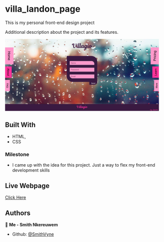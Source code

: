 # villa_landon_page

This is my personal front-end design project

Additional description about the project and its features.

![screenshot](screenshot.jpg)
## Built With

- HTML,
- CSS

### Milestone

- I came up with the idea for this project. Just a way to flex my front-end development skills

## Live Webpage

[Click Here](https://rawcdn.githack.com/SmithVyne/villa_landon_page/f2e3b123c7f47968b4279c19773965599036c90d/land_on.html)

## Authors

👤 **Me - Smith Nkereuwem**

- Github: [@SmithVyne](https://github.com/smithvyne)
